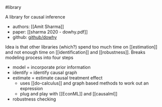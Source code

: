 #library 

A library for causal inference
- authors: [[Amit Sharma]]
- paper: [[sharma 2020 - dowhy.pdf]]
- github: [github/dowhy](https://github.com/microsoft/dowhy)

Idea is that other libraries (which?) spend too much time on [[estimation]] and not enough time on [[identification]] and [[robustness]]. Breaks modeling process into four steps
- model = incorporate prior information
- identify = identify causal graph
- estimate = estimate causal treatment effect
	- uses [[do-calculus]]  and graph based methods to work out an expression
	- plug and play with [[EconML]] and [[causalml]]
- robustness checking